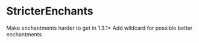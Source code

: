 StricterEnchants
================

Make enchantments harder to get in 1.3.1+ 
Add wildcard for possible better enchantments
